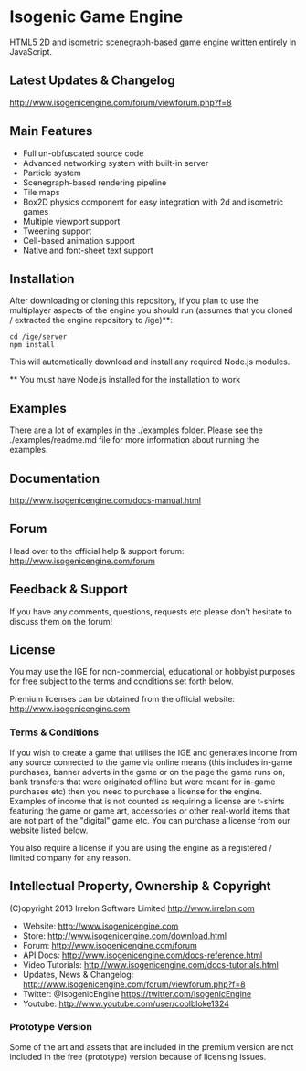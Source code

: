 # Isogenic Game Engine
HTML5 2D and isometric scenegraph-based game engine written entirely in JavaScript.

## Latest Updates & Changelog
http://www.isogenicengine.com/forum/viewforum.php?f=8

## Main Features
* Full un-obfuscated source code
* Advanced networking system with built-in server
* Particle system
* Scenegraph-based rendering pipeline
* Tile maps
* Box2D physics component for easy integration with 2d and isometric games
* Multiple viewport support
* Tweening support
* Cell-based animation support
* Native and font-sheet text support

## Installation
After downloading or cloning this repository, if you plan to use the multiplayer aspects of the engine you should run
(assumes that you cloned / extracted the engine repository to /ige)**:

    cd /ige/server
    npm install

This will automatically download and install any required Node.js modules.

** You must have Node.js installed for the installation to work

## Examples
There are a lot of examples in the ./examples folder. Please see the ./examples/readme.md file for more information
about running the examples.

## Documentation
http://www.isogenicengine.com/docs-manual.html

## Forum
Head over to the official help & support forum: http://www.isogenicengine.com/forum

## Feedback & Support
If you have any comments, questions, requests etc please don't hesitate to discuss them on the forum!

## License
You may use the IGE for non-commercial, educational or hobbyist purposes for free subject to the terms and conditions
set forth below.

Premium licenses can be obtained from the official website: http://www.isogenicengine.com

### Terms & Conditions
If you wish to create a game that utilises the IGE and generates income from any source connected to the game via online
means (this includes in-game purchases, banner adverts in the game or on the page the game runs on, bank transfers that
were originated offline but were meant for in-game purchases etc) then you need to purchase a license for the engine.
Examples of income that is not counted as requiring a license are t-shirts featuring the game or game art, accessories
or other real-world items that are not part of the "digital" game etc. You can purchase a license from our website listed
below.

You also require a license if you are using the engine as a registered / limited company for any reason.

## Intellectual Property, Ownership & Copyright
(C)opyright 2013 Irrelon Software Limited
http://www.irrelon.com

* Website: http://www.isogenicengine.com
* Store: http://www.isogenicengine.com/download.html
* Forum: http://www.isogenicengine.com/forum
* API Docs: http://www.isogenicengine.com/docs-reference.html
* Video Tutorials: http://www.isogenicengine.com/docs-tutorials.html
* Updates, News & Changelog: http://www.isogenicengine.com/forum/viewforum.php?f=8
* Twitter: @IsogenicEngine https://twitter.com/IsogenicEngine
* Youtube: http://www.youtube.com/user/coolbloke1324

### Prototype Version
Some of the art and assets that are included in the premium version are not included in the free (prototype) version because
of licensing issues.